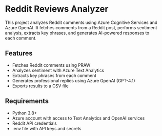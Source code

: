 # Reddit Reviews Analyzer

This project analyzes Reddit comments using Azure Cognitive Services and Azure OpenAI. It fetches comments from a Reddit post, performs sentiment analysis, extracts key phrases, and generates AI-powered responses to each comment.

## Features
* Fetches Reddit comments using PRAW
* Analyzes sentiment with Azure Text Analytics
* Extracts key phrases from each comment
* Generates professional replies using Azure OpenAI (GPT-4.1)
* Exports results to a CSV file

## Requirements
* Python 3.8+
* Azure account with access to Text Analytics and OpenAI services
* Reddit API credentials
* .env file with API keys and secrets
